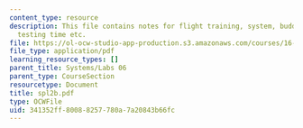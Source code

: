 ```yaml
---
content_type: resource
description: This file contains notes for flight training, system, buddy box, flight
  testing time etc.
file: https://ol-ocw-studio-app-production.s3.amazonaws.com/courses/16-01-unified-engineering-i-ii-iii-iv-fall-2005-spring-2006/341352ff80088257780a7a20843b66fc_spl2b.pdf
file_type: application/pdf
learning_resource_types: []
parent_title: Systems/Labs 06
parent_type: CourseSection
resourcetype: Document
title: spl2b.pdf
type: OCWFile
uid: 341352ff-8008-8257-780a-7a20843b66fc
---
```

